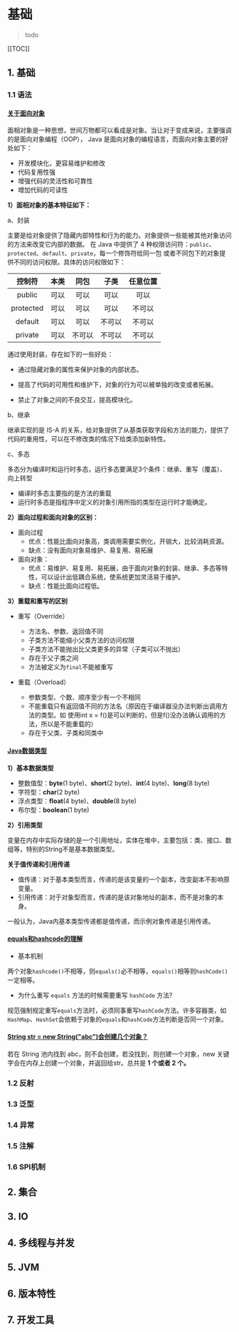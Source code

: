 # 基础

> todo

[[TOC]]

## 1. 基础

### 1.1 语法

#### <u>关于面向对象</u>

面相对象是一种思想，世间万物都可以看成是对象。当让对于变成来说，主要强调的是面向对象编程（OOP），
Java 是面向对象的编程语言，而面向对象主要的好处如下：

- 开发模块化，更容易维护和修改
- 代码复用性强
- 增强代码的灵活性和可靠性
- 增加代码的可读性

**1）面相对象的基本特征如下：**

a、封装

主要是给对象提供了隐藏内部特性和行为的能力。对象提供一些能被其他对象访问的方法来改变它内部的数据。
在 Java 中提供了 4 种权限访问符：`public`、`protected`、`default`、`private`，每一个修饰符给同一包
或者不同包下的对象提供不同的访问权限。具体的访问权限如下：

|  控制符   | 本类 |  同包  |  子类  | 任意位置 |
| :-------: | :--: | :----: | :----: | :------: |
|  public   | 可以 |  可以  |  可以  |   可以   |
| protected | 可以 |  可以  |  可以  |  不可以  |
|  default  | 可以 |  可以  | 不可以 |  不可以  |
|  private  | 可以 | 不可以 | 不可以 |  不可以  |

通过使用封装，存在如下的一些好处：

- 通过隐藏对象的属性来保护对象的内部状态。

- 提高了代码的可用性和维护下，对象的行为可以被单独的改变或者拓展。

- 禁止了对象之间的不良交互，提高模块化。

b、继承

继承实现的是 IS-A 的关系，给对象提供了从基类获取字段和方法的能力，提供了代码的重用性，可以在不修改类的情况下给类添加新特性。

c、多态

多态分为编译时和运行时多态，运行多态要满足3个条件：继承、重写（覆盖）、向上转型

- 编译时多态主要指的是方法的重载
- 运行时多态是指程序中定义的对象引用所指的类型在运行时才能确定。

**2）面向过程和面向对象的区别：**

- 面向过程
  - 优点：性能比面向对象高，类调用需要实例化，开销大，比较消耗资源。
  - 缺点：没有面向对象易维护、易复用、易拓展
- 面向对象：
  - 优点：易维护、易复用、易拓展，由于面向对象的封装、继承、多态等特性，可以设计出低耦合系统，使系统更加灵活易于维护。
  - 缺点：性能比面向过程低。

**3）重载和重写的区别**

- 重写（Override）
  - 方法名、参数、返回值不同
  - 子类方法不能缩小父类方法的访问权限
  - 子类方法不能抛出比父类更多的异常（子类可以不抛出）
  - 存在于父子类之间
  - 方法被定义为`final`不能被重写

- 重载（Overload）
  - 参数类型、个数、顺序至少有一个不相同
  - 不能重载只有返回值不同的方法名（原因在于编译器没办法判断出调用方法的类型。如 使用int x = f()是可以判断的，但是f()没办法确认调用的方法，所以是不能重载的）
  - 存在于父类、子类和同类中

#### <u>Java数据类型</u>

**1）基本数据类型**

- 整数值型：**byte**(1 byte)、**short**(2 byte)、**int**(4 byte)、**long**(8 byte)
- 字符型：**char**(2 byte)
- 浮点类型：**float**(4 byte)、**double**(8 byte)
- 布尔型：**boolean**(1 byte)

**2）引用类型**

变量在内存中实际存储的是一个引用地址，实体在堆中，主要包括：类、接口、数组等，特别的String不是基本数据类型。

**关于值传递和引用传递**

- 值传递：对于基本类型而言，传递的是该变量的一个副本，改变副本不影响原变量。
- 引用传递：对于对象型而言，传递的是该对象地址的副本，而不是对象的本身。

一般认为，Java内基本类型传递都是值传递，而示例对象传递是引用传递。

#### <u>equals和hashcode的理解</u>

- 基本机制

两个对象`hashcode()`不相等，则`equals()`必不相等，`equals()`相等则`hashCode()` 一定相等。

- 为什么重写 `equals`  方法的时候需要重写 `hashCode` 方法?

规范强制规定重写`equals`方法时，必须同事重写`hashCode`方法。许多容器类，如`HashMap`、`HashSet`会依赖于对象的`equals`和`hashCode`方法判断是否同一个对象。

#### <u>String str = new String("abc")会创建几个对象？</u>

若在 String 池内找到 abc，则不会创建，若没找到，则创建一个对象，new 关键字会在内存上创建一个对象，并返回给str。总共是 **1 个或者 2 个。**




### 1.2 反射
### 1.3 泛型
### 1.4 异常
### 1.5 注解
### 1.6 SPI机制
## 2. 集合
## 3. IO
## 4. 多线程与并发
## 5. JVM
## 6. 版本特性
## 7. 开发工具